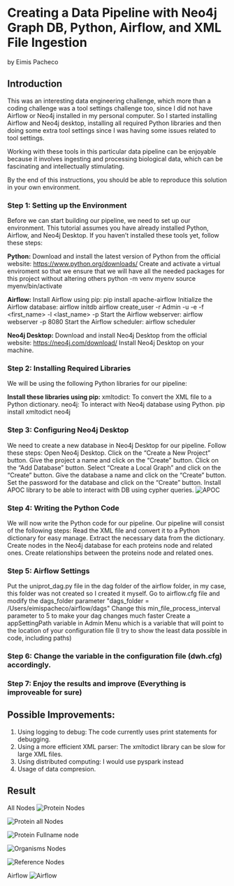 # Creating a Data Pipeline with Neo4j Graph DB, Python, Airflow, and XML File Ingestion 
by Eimis Pacheco

## Introduction

This was an interesting data engineering challenge, which more than a coding challenge was a tool settings challenge too, since I did not have Airflow or Neo4j installed in my personal computer. So I started installing Airflow and Neo4j desktop, installing all required Python libraries and then doing some extra tool settings since I was having some issues related to tool settings.

Working with these tools in this particular data pipeline can be enjoyable because it involves ingesting and processing biological data, which can be fascinating and intellectually stimulating.

By the end of this instructions, you should be able to reproduce this solution in your own environment. 

### Step 1: Setting up the Environment
Before we can start building our pipeline, we need to set up our environment. This tutorial assumes you have already installed Python, Airflow, and Neo4j Desktop. If you haven’t installed these tools yet, follow these steps:

**Python:**
Download and install the latest version of Python from the official website: https://www.python.org/downloads/
Create and activate a virtual enviroment so that we ensure that we will have all the needed packages for this project without altering others
python -m venv myenv
source myenv/bin/activate

 **Airflow:**
Install Airflow using pip: pip install apache-airflow
Initialize the Airflow database: airflow initdb airflow create_user -r Admin -u <username> -e <email> -f <first_name> -l <last_name> -p <password>
Start the Airflow webserver: airflow webserver -p 8080
Start the Airflow scheduler: airflow scheduler

 **Neo4j Desktop:**
Download and install Neo4j Desktop from the official website: https://neo4j.com/download/
Install Neo4j Desktop on your machine.


### Step 2: Installing Required Libraries
We will be using the following Python libraries for our pipeline:

**Install these libraries using pip:**
xmltodict: To convert the XML file to a Python dictionary.
neo4j: To interact with Neo4j database using Python.
pip install xmltodict neo4j


### Step 3: Configuring Neo4j Desktop
We need to create a new database in Neo4j Desktop for our pipeline. Follow these steps:
Open Neo4j Desktop.
Click on the “Create a New Project” button.
Give the project a name and click on the “Create” button.
Click on the “Add Database” button.
Select “Create a Local Graph” and click on the “Create” button.
Give the database a name and click on the “Create” button.
Set the password for the database and click on the “Create” button.
Install APOC library to be able to interact with DB using cypher queries.
![APOC](./img/APOC.png)


### Step 4: Writing the Python Code
We will now write the Python code for our pipeline. Our pipeline will consist of the following steps:
Read the XML file and convert it to a Python dictionary for easy manage.
Extract the necessary data from the dictionary.
Create nodes in the Neo4j database for each proteins node and related ones.
Create relationships between the proteins node and related ones.


### Step 5: Airflow Settings
Put the uniprot_dag.py file in the dag folder of the airflow folder, in my case, this folder was not created so I created it myself.
Go to airflow.cfg file and modify the dags_folder parameter "dags_folder = /Users/eimispacheco/airflow/dags"
Change this min_file_process_interval parameter to 5 to make your dag changes much faster
Create a appSettingPath variable in Admin Menu which is a variable that will point to the location of your configuration file (I try to show the least data possible in code, including paths)


### Step 6: Change the variable in the configuration file (dwh.cfg) accordingly.


### Step 7: Enjoy the results and improve (Everything is improveable for sure)


## Possible Improvements:
1. Using logging to debug: The code currently uses print statements for debugging.
2. Using a more efficient XML parser: The xmltodict library can be slow for large XML files.
4. Using distributed computing: I would use pyspark instead
5. Usage of data compresion.


## Result

All Nodes
![Protein Nodes](./img/Protein_nodes_all.png)

![Protein all Nodes](./img/Protein_nodes_all2.png)

![Protein Fullname node](./img/Protein_fullname.png)

![Organisms Nodes](./img/Organisms.png)

![Reference Nodes](./img/Node_references.png)

Airflow
![Airflow](./img/Airflow.png)

